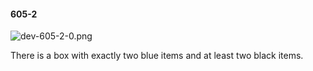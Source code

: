 #### 605-2
![dev-605-2-0.png](https://github.com/lil-lab/nlvr/raw/master/nlvr/dev/images/4/dev-605-2-0.png "dev-605-2-0.png")

There is a box with exactly two blue items and at least two black items.